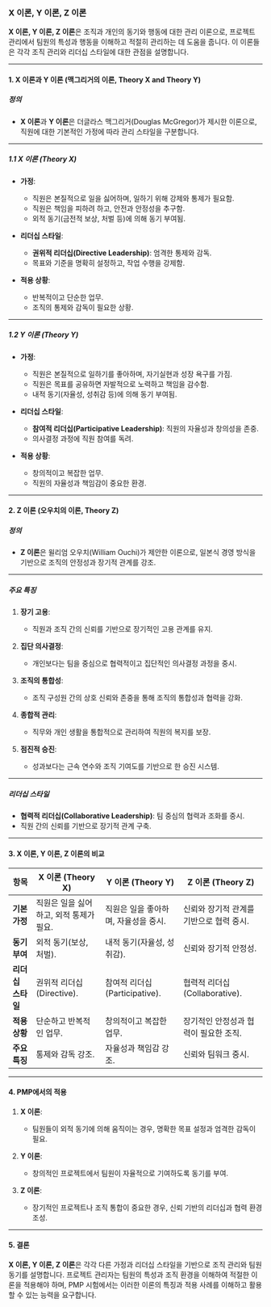 ### X 이론, Y 이론, Z 이론

**X 이론, Y 이론, Z 이론**은 조직과 개인의 동기와 행동에 대한 관리 이론으로, 프로젝트 관리에서 팀원의 특성과 행동을 이해하고 적절히 관리하는 데 도움을 줍니다. 이 이론들은 각각 조직 관리와 리더십 스타일에 대한 관점을 설명합니다.

---

#### 1. X 이론과 Y 이론 (맥그리거의 이론, Theory X and Theory Y)

##### 정의
- **X 이론**과 **Y 이론**은 더글라스 맥그리거(Douglas McGregor)가 제시한 이론으로, 직원에 대한 기본적인 가정에 따라 관리 스타일을 구분합니다.

---

##### 1.1 X 이론 (Theory X)

- **가정**:
  - 직원은 본질적으로 일을 싫어하며, 일하기 위해 강제와 통제가 필요함.
  - 직원은 책임을 피하려 하고, 안전과 안정성을 추구함.
  - 외적 동기(금전적 보상, 처벌 등)에 의해 동기 부여됨.

- **리더십 스타일**:
  - **권위적 리더십(Directive Leadership)**: 엄격한 통제와 감독.
  - 목표와 기준을 명확히 설정하고, 작업 수행을 강제함.

- **적용 상황**:
  - 반복적이고 단순한 업무.
  - 조직의 통제와 감독이 필요한 상황.

---

##### 1.2 Y 이론 (Theory Y)

- **가정**:
  - 직원은 본질적으로 일하기를 좋아하며, 자기실현과 성장 욕구를 가짐.
  - 직원은 목표를 공유하면 자발적으로 노력하고 책임을 감수함.
  - 내적 동기(자율성, 성취감 등)에 의해 동기 부여됨.

- **리더십 스타일**:
  - **참여적 리더십(Participative Leadership)**: 직원의 자율성과 창의성을 존중.
  - 의사결정 과정에 직원 참여를 독려.

- **적용 상황**:
  - 창의적이고 복잡한 업무.
  - 직원의 자율성과 책임감이 중요한 환경.

---

#### 2. Z 이론 (오우치의 이론, Theory Z)

##### 정의
- **Z 이론**은 윌리엄 오우치(William Ouchi)가 제안한 이론으로, 일본식 경영 방식을 기반으로 조직의 안정성과 장기적 관계를 강조.

---

##### 주요 특징
1. **장기 고용**:
   - 직원과 조직 간의 신뢰를 기반으로 장기적인 고용 관계를 유지.

2. **집단 의사결정**:
   - 개인보다는 팀을 중심으로 협력적이고 집단적인 의사결정 과정을 중시.

3. **조직의 통합성**:
   - 조직 구성원 간의 상호 신뢰와 존중을 통해 조직의 통합성과 협력을 강화.

4. **종합적 관리**:
   - 직무와 개인 생활을 통합적으로 관리하여 직원의 복지를 보장.

5. **점진적 승진**:
   - 성과보다는 근속 연수와 조직 기여도를 기반으로 한 승진 시스템.

---

##### 리더십 스타일
- **협력적 리더십(Collaborative Leadership)**: 팀 중심의 협력과 조화를 중시.
- 직원 간의 신뢰를 기반으로 장기적 관계 구축.

---

#### 3. X 이론, Y 이론, Z 이론의 비교

| **항목**           | **X 이론 (Theory X)**           | **Y 이론 (Theory Y)**           | **Z 이론 (Theory Z)**           |
|--------------------|--------------------------------|--------------------------------|--------------------------------|
| **기본 가정**      | 직원은 일을 싫어하고, 외적 통제가 필요. | 직원은 일을 좋아하며, 자율성을 중시.  | 신뢰와 장기적 관계를 기반으로 협력 중시. |
| **동기 부여**      | 외적 동기(보상, 처벌).           | 내적 동기(자율성, 성취감).       | 신뢰와 장기적 안정성.             |
| **리더십 스타일**   | 권위적 리더십(Directive).       | 참여적 리더십(Participative).    | 협력적 리더십(Collaborative).    |
| **적용 상황**      | 단순하고 반복적인 업무.           | 창의적이고 복잡한 업무.           | 장기적인 안정성과 협력이 필요한 조직. |
| **주요 특징**      | 통제와 감독 강조.                | 자율성과 책임감 강조.            | 신뢰와 팀워크 중시.              |

---

#### 4. PMP에서의 적용

1. **X 이론**:
   - 팀원들이 외적 동기에 의해 움직이는 경우, 명확한 목표 설정과 엄격한 감독이 필요.

2. **Y 이론**:
   - 창의적인 프로젝트에서 팀원이 자율적으로 기여하도록 동기를 부여.

3. **Z 이론**:
   - 장기적인 프로젝트나 조직 통합이 중요한 경우, 신뢰 기반의 리더십과 협력 환경 조성.

---

#### 5. 결론

**X 이론, Y 이론, Z 이론**은 각각 다른 가정과 리더십 스타일을 기반으로 조직 관리와 팀원 동기를 설명합니다. 프로젝트 관리자는 팀원의 특성과 조직 환경을 이해하여 적절한 이론을 적용해야 하며, PMP 시험에서는 이러한 이론의 특징과 적용 사례를 이해하고 활용할 수 있는 능력을 요구합니다.
